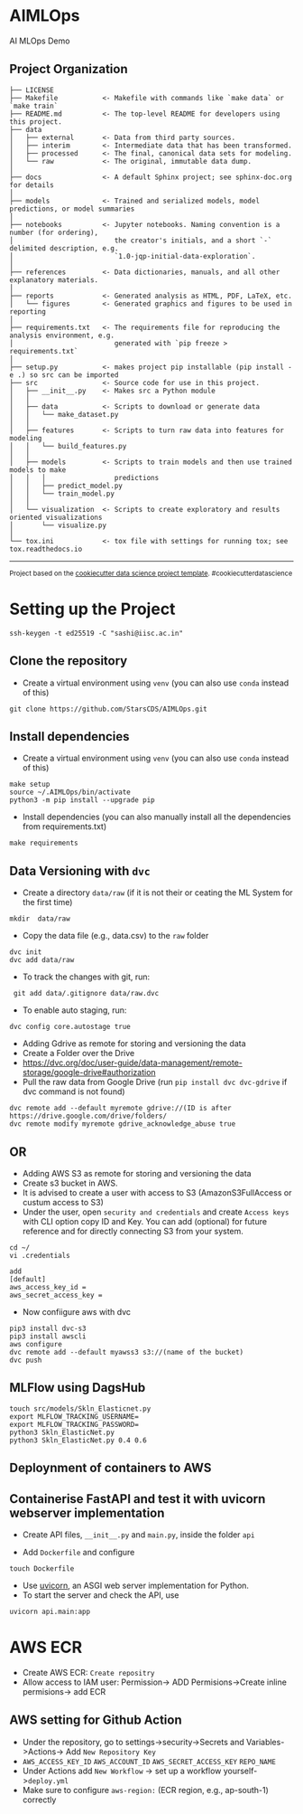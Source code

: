 AIMLOps
==============================

AI MLOps Demo

Project Organization
------------

    ├── LICENSE
    ├── Makefile           <- Makefile with commands like `make data` or `make train`
    ├── README.md          <- The top-level README for developers using this project.
    ├── data
    │   ├── external       <- Data from third party sources.
    │   ├── interim        <- Intermediate data that has been transformed.
    │   ├── processed      <- The final, canonical data sets for modeling.
    │   └── raw            <- The original, immutable data dump.
    │
    ├── docs               <- A default Sphinx project; see sphinx-doc.org for details
    │
    ├── models             <- Trained and serialized models, model predictions, or model summaries
    │
    ├── notebooks          <- Jupyter notebooks. Naming convention is a number (for ordering),
    │                         the creator's initials, and a short `-` delimited description, e.g.
    │                         `1.0-jqp-initial-data-exploration`.
    │
    ├── references         <- Data dictionaries, manuals, and all other explanatory materials.
    │
    ├── reports            <- Generated analysis as HTML, PDF, LaTeX, etc.
    │   └── figures        <- Generated graphics and figures to be used in reporting
    │
    ├── requirements.txt   <- The requirements file for reproducing the analysis environment, e.g.
    │                         generated with `pip freeze > requirements.txt`
    │
    ├── setup.py           <- makes project pip installable (pip install -e .) so src can be imported
    ├── src                <- Source code for use in this project.
    │   ├── __init__.py    <- Makes src a Python module
    │   │
    │   ├── data           <- Scripts to download or generate data
    │   │   └── make_dataset.py
    │   │
    │   ├── features       <- Scripts to turn raw data into features for modeling
    │   │   └── build_features.py
    │   │
    │   ├── models         <- Scripts to train models and then use trained models to make
    │   │   │                 predictions
    │   │   ├── predict_model.py
    │   │   └── train_model.py
    │   │
    │   └── visualization  <- Scripts to create exploratory and results oriented visualizations
    │       └── visualize.py
    │
    └── tox.ini            <- tox file with settings for running tox; see tox.readthedocs.io


--------

<p><small>Project based on the <a target="_blank" href="https://drivendata.github.io/cookiecutter-data-science/">cookiecutter data science project template</a>. #cookiecutterdatascience</small></p>


# Setting up the Project

``` shell
ssh-keygen -t ed25519 -C "sashi@iisc.ac.in"
```
## Clone the repository
- Create a virtual environment using `venv` (you can also use `conda` instead of this)
``` shell
git clone https://github.com/StarsCDS/AIMLOps.git
```

## Install dependencies
- Create a virtual environment using `venv` (you can also use `conda` instead of this)
``` shell
make setup
source ~/.AIMLOps/bin/activate
python3 -m pip install --upgrade pip
```

- Install dependencies (you can also manually install all the dependencies from requirements.txt)
``` shell
make requirements
```

## Data Versioning with `dvc`
- Create a directory `data/raw` (if it is not their or ceating the ML System for the first time)
``` shell
mkdir  data/raw
```
- Copy the data file (e.g., data.csv) to the `raw` folder
``` shell
dvc init
dvc add data/raw
```
- To track the changes with git, run:
``` shell
 git add data/.gitignore data/raw.dvc
```
- To enable auto staging, run:
``` shell
dvc config core.autostage true
```
- Adding Gdrive as remote for storing and versioning the data
- Create a Folder over the Drive
- https://dvc.org/doc/user-guide/data-management/remote-storage/google-drive#authorization
- Pull the raw data from Google Drive (run `pip install dvc dvc-gdrive` if dvc command is not found)

``` shell
dvc remote add --default myremote gdrive://(ID is after https://drive.google.com/drive/folders/
dvc remote modify myremote gdrive_acknowledge_abuse true
```

## OR

- Adding AWS S3 as remote for storing and versioning the data
- Create s3 bucket in AWS. 
- It is advised to create a user with access to S3 (AmazonS3FullAccess or custum access to S3)
- Under the user, open `security and credentials` and create `Access keys` with CLI option copy ID and Key. You can add (optional) for future reference and for directly connecting S3 from your system.
``` shell
cd ~/
vi .credentials
```
``` 
add 
[default]
aws_access_key_id =  
aws_secret_access_key =  
```
- Now confiigure aws with dvc

``` shell
pip3 install dvc-s3
pip3 install awscli 
aws configure
dvc remote add --default myawss3 s3://(name of the bucket)
dvc push
```
## MLFlow using DagsHub
``` shell
touch src/models/Skln_Elasticnet.py
export MLFLOW_TRACKING_USERNAME= 
export MLFLOW_TRACKING_PASSWORD=
python3 Skln_ElasticNet.py
python3 Skln_ElasticNet.py 0.4 0.6
```

## Deploynment of containers to AWS
## Containerise FastAPI and test it with uvicorn webserver implementation
- Create API files, `__init__.py` and `main.py`, inside the folder `api`

- Add `Dockerfile` and configure 
``` shell
touch Dockerfile
``` 

- Use <a target="_blank" href="https://www.uvicorn.org"> uvicorn</a>, an ASGI web server implementation for Python.
- To start the server and check the API, use
``` shell
uvicorn api.main:app
```
# AWS ECR
- Create AWS ECR: `Create repositry`
- Allow access to IAM user: Permission-> ADD Permisions->Create inline permisions-> add ECR

## AWS setting for Github Action
- Under the repository, go to settings->security->Secrets and Variables->Actions-> Add `New Repository Key`
- `AWS_ACCESS_KEY_ID` `AWS_ACCOUNT_ID` `AWS_SECRET_ACCESS_KEY` `REPO_NAME`
- Under Actions add `New Workflow` -> set up a workflow yourself->`deploy.yml`
- Make sure to configure `aws-region:` (ECR region, e.g., ap-south-1) correctly
